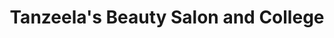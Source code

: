 ---
title: "Tanzeela's Beauty Salon and College"
url: /karachi/tanzeelas-beauty-salon-and-college/
shop: beauty
---